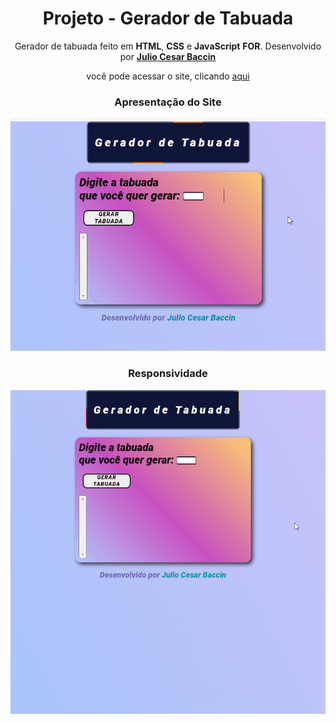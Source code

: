<h1 align="center"> 
Projeto - Gerador de Tabuada
</h1>
 
 <p align="center">
 Gerador de tabuada feito em <strong>HTML</strong>, <strong>CSS</strong> e <strong>JavaScript</strong> <strong>FOR</strong>. Desenvolvido por <a target="_blank" rel="external" href="https://github.com/juliobaccin/"><strong>Julio Cesar Baccin</strong></a>
 </p>

<p align="center">
 você pode acessar o site, clicando <a href="https://juliobaccin.github.io/Projeto-Contador/">aqui</a>
</p>

<div align="center">
<h3>
 Apresentação do Site
</h3>    
<img src="https://github.com/juliobaccin/Projeto-Tabuada/blob/main/site.gif">
 <h3>
  Responsividade
 </h3> 
<img src="https://github.com/juliobaccin/Projeto-Tabuada/blob/main/responsivo.gif">
</div>
